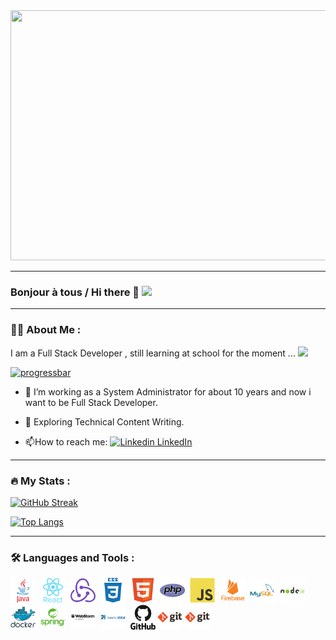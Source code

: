 <div id="header" align="center">
</div>

<div align="center">
  <img src="https://media4.giphy.com/media/v1.Y2lkPTc5MGI3NjExNGJjYzU4YmRlNjM2M2RlNTBhZjEwZDE2MTA4NWM3NWY4ODE2NjI5ZiZlcD12MV9pbnRlcm5hbF9naWZzX2dpZklkJmN0PWc/l2SpTXlLhThF29ai4/giphy.gif" width="600"  height="400"/>
</div>

****
### Bonjour à tous  / Hi there 👋   <img src="https://media.giphy.com/media/M9gbBd9nbDrOTu1Mqx/giphy.gif" width="100"/>

****
### :man_technologist: About Me :


I am a Full Stack Developer  , still learning at school for the moment ... <img src="https://media.giphy.com/media/WUlplcMpOCEmTGBtBW/giphy.gif" width="50">

[![progressbar](https://readme-components.vercel.app/api?component=linearprogress&skill=School-Learning&value=70)](https://github.com/harish-sethuraman/readme-components)

- :telescope: I’m working as a System Administrator for about 10 years and now i want to be Full Stack Developer.

- :seedling: Exploring Technical Content Writing.


- :mailbox:How to reach me:
[![Linkedin](https://i.stack.imgur.com/gVE0j.png) LinkedIn](https://www.linkedin.com/in/belhassen-beague-29aa0795?lipi=urn%3Ali%3Apage%3Ad_flagship3_profile_view_base_contact_details%3BbPgv4T7RRFmeuNJ0iBZc%2Bw%3D%3D)
&nbsp;


****
### :fire: My Stats :

[![GitHub Streak](http://github-readme-streak-stats.herokuapp.com?user=belhassen-b&theme=dark&background=000000)](https://git.io/streak-stats)

[![Top Langs](https://github-readme-stats.vercel.app/api/top-langs/?username=belhassen-b&layout=compact&theme=vision-friendly-dark)](https://github.com/anuraghazra/github-readme-stats)


****
### :hammer_and_wrench: Languages and Tools :
<div>
  <img src="https://github.com/devicons/devicon/blob/master/icons/java/java-original-wordmark.svg" title="Java" alt="Java" width="40" height="40"/>&nbsp;
  <img src="https://github.com/devicons/devicon/blob/master/icons/react/react-original-wordmark.svg" title="React" alt="React" width="40" height="40"/>&nbsp;
  <img src="https://github.com/devicons/devicon/blob/master/icons/redux/redux-original.svg" title="Redux" alt="Redux " width="40" height="40"/>&nbsp;
  <img src="https://github.com/devicons/devicon/blob/master/icons/css3/css3-plain-wordmark.svg"  title="CSS3" alt="CSS" width="40" height="40"/>&nbsp;
  <img src="https://github.com/devicons/devicon/blob/master/icons/html5/html5-original.svg" title="HTML5" alt="HTML" width="40" height="40"/>&nbsp;
  <img src="https://github.com/devicons/devicon/blob/master/icons/php/php-original.svg" title="PHP" alt="PHP" width="40" height="40"/>&nbsp;
  <img src="https://github.com/devicons/devicon/blob/master/icons/javascript/javascript-original.svg" title="JavaScript" alt="JavaScript" width="40" height="40"/>&nbsp;
  <img src="https://github.com/devicons/devicon/blob/master/icons/firebase/firebase-plain-wordmark.svg" title="Firebase" alt="Firebase" width="40" height="40"/>&nbsp;
  <img src="https://github.com/devicons/devicon/blob/master/icons/mysql/mysql-original-wordmark.svg" title="MySQL"  alt="MySQL" width="40" height="40"/>&nbsp;
  <img src="https://github.com/devicons/devicon/blob/master/icons/nodejs/nodejs-original-wordmark.svg" title="NodeJS" alt="NodeJS" width="40" height="40"/>&nbsp;
  <img src="https://github.com/devicons/devicon/blob/master/icons/docker/docker-original-wordmark.svg" title="Docker" alt="Docker" width="40" height="40"/>&nbsp;
  <img src="https://github.com/devicons/devicon/blob/master/icons/spring/spring-original-wordmark.svg" title="Spring" alt="Spring" width="40" height="40"/>&nbsp;
  <img src="https://github.com/devicons/devicon/blob/master/icons/webstorm/webstorm-original-wordmark.svg" title="Webstorm" alt="Webstorm" width="40" height="40"/>&nbsp;
  <img src="https://github.com/devicons/devicon/blob/master/icons/intellij/intellij-original-wordmark.svg" title="Intellij" alt="Intellij" width="40" height="40"/>&nbsp;
  <img src="https://github.com/devicons/devicon/blob/master/icons/github/github-original-wordmark.svg" title="Github" alt="Github" width="40" height="40"/>

  <img src="https://github.com/devicons/devicon/blob/master/icons/git/git-original-wordmark.svg" title="Git" alt="Git" width="40" height="40"/>
  

  <img src="https://github.com/devicons/devicon/blob/master/icons/git/git-original-wordmark.svg" title="Git" alt="Git" width="40" height="40"/>
</div>

